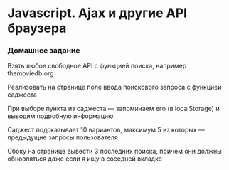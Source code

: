 # Javascript. Ajax и другие API браузера 

### Домашнее задание

Взять любое свободное API с функцией поиска, например themoviedb.org

Реализовать на странице поле ввода поискового запроса с функцией саджеста

При выборе пункта из саджеста — запоминаем его (в localStorage) и выводим подробную информацию

Саджест подсказывает 10 вариантов, максимум 5 из которых — предыдущие запросы пользователя

Сбоку на странице вывести 3 последних поиска, причем они должны обновляться даже если я ищу в соседней вкладке